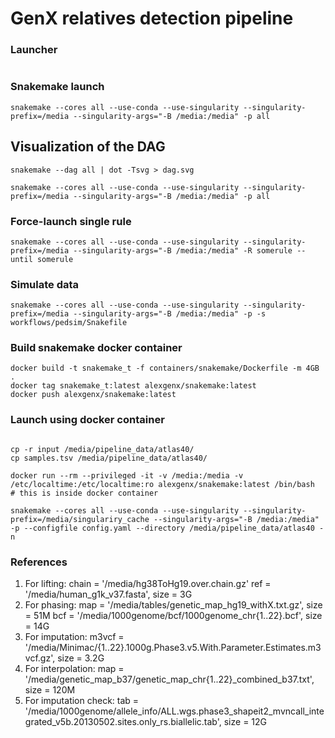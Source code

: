 # GenX relatives detection pipeline

### Launcher

```text

```

### Snakemake launch

    snakemake --cores all --use-conda --use-singularity --singularity-prefix=/media --singularity-args="-B /media:/media" -p all

## Visualization of the DAG

    snakemake --dag all | dot -Tsvg > dag.svg

```shell script
snakemake --cores all --use-conda --use-singularity --singularity-prefix=/media --singularity-args="-B /media:/media" -p all
```

### Force-launch single rule

```shell script
snakemake --cores all --use-conda --use-singularity --singularity-prefix=/media --singularity-args="-B /media:/media" -R somerule --until somerule
```

### Simulate data

```shell script
snakemake --cores all --use-conda --use-singularity --singularity-prefix=/media --singularity-args="-B /media:/media" -p -s workflows/pedsim/Snakefile
```

### Build snakemake docker container

```shell script
docker build -t snakemake_t -f containers/snakemake/Dockerfile -m 4GB .
docker tag snakemake_t:latest alexgenx/snakemake:latest
docker push alexgenx/snakemake:latest
```

### Launch using docker container

```shell script

cp -r input /media/pipeline_data/atlas40/
cp samples.tsv /media/pipeline_data/atlas40/

docker run --rm --privileged -it -v /media:/media -v /etc/localtime:/etc/localtime:ro alexgenx/snakemake:latest /bin/bash
# this is inside docker container

snakemake --cores all --use-conda --use-singularity --singularity-prefix=/media/singulariry_cache --singularity-args="-B /media:/media" -p --configfile config.yaml --directory /media/pipeline_data/atlas40 -n

```

### References

1. For lifting:
    chain = '/media/hg38ToHg19.over.chain.gz'
    ref = '/media/human_g1k_v37.fasta', size = 3G
2. For phasing:
    map = '/media/tables/genetic_map_hg19_withX.txt.gz', size = 51M
    bcf = '/media/1000genome/bcf/1000genome_chr{1..22}.bcf', size = 14G 
3. For imputation:
    m3vcf = '/media/Minimac/{1..22}.1000g.Phase3.v5.With.Parameter.Estimates.m3vcf.gz', size = 3.2G 
4. For interpolation:
    map = '/media/genetic_map_b37/genetic_map_chr{1..22}_combined_b37.txt', size = 120M 
5. For imputation check:
    tab = '/media/1000genome/allele_info/ALL.wgs.phase3_shapeit2_mvncall_integrated_v5b.20130502.sites.only_rs.biallelic.tab', size = 12G
    